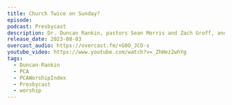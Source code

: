 ```yaml
---
title: Church Twice on Sunday?
episode: 
podcast: Presbycast
description: Dr. Duncan Rankin, pastors Sean Morris and Zach Groff, and data man Justin Andrusk join us to talk about the decline of the evening worship service in presbyterian churches (particularly in the PCA), the great blessing of the second service, and practical suggestions for structuring and implementing second services.
release_date: 2023-08-03
overcast_audio: https://overcast.fm/+G0O_JCO-s
youtube_video: https://www.youtube.com/watch?v=_ZhHez2whYg
tags:
  - Duncan-Rankin
  - PCA
  - PCAWorshipIndex
  - Presbycast
  - worship
---
```

